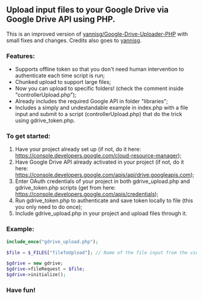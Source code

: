 ## Upload input files to your Google Drive via Google Drive API using PHP.

This is an improved version of [yannisg/Google-Drive-Uploader-PHP](https://github.com/yannisg/Google-Drive-Uploader-PHP) with small fixes and changes. Credits also goes to [yannisg](https://github.com/yannisg). 

### Features:
- Supports offline token so that you don't need human intervention to authenticate each time script is run;
- Chunked upload to support large files;
- Now you can upload to specific folders! (check the comment inside "controllerUpload.php");
- Already includes the required Google API in folder "libraries";
- Includes a simply and undestandable example in index.php with a file input and submit to a script (controllerUpload.php) that do the trick using gdrive_token.php.

### To get started:
1. Have your project already set up (if not, do it here: https://console.developers.google.com/cloud-resource-manager);
2. Have Google Drive API already activated in your project (if not, do it here: https://console.developers.google.com/apis/api/drive.googleapis.com);
3. Enter OAuth credentials of your project in both gdrive_upload.php and gdrive_token.php scripts (get from here: https://console.developers.google.com/apis/credentials);
4. Run gdrive_token.php to authenticate and save token locally to file (this you only need to do once);
5. Include gdrive_upload.php in your project and upload files through it. 

### Example:
```php
include_once("gdrive_upload.php");

$file = $_FILES["fileToUpload"]; // Name of the file input from the view page

$gdrive = new gdrive;
$gdrive->fileRequest = $file;
$gdrive->initialize();
```

### Have fun!